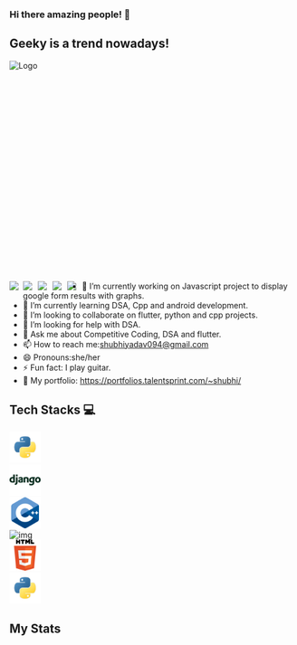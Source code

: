 ### Hi there amazing people! 👋


## Geeky is a trend nowadays!
 <img src="https://cdn.dribbble.com/users/200733/screenshots/14483298/media/09109fe2c04c8c796e660f7dd68c28bf.png" align="right" alt="Logo" width="520" height="390"><br/>
 
 <a href="https://www.linkedin.com/in/shubhi-yadav-53a357191/">
  <img align="left" width="24px" src="https://cdn.jsdelivr.net/npm/simple-icons@v3/icons/linkedin.svg"  />
</a>
<a href="https://twitter.com/shubhii0206">
  <img align="left" width="26px" src="https://cdn.jsdelivr.net/npm/simple-icons@v3/icons/twitter.svg" />
</a>
<a href="mailto:shubhiyadav094@gmail.com">
  <img align="left" width="26px" src="https://cdn.jsdelivr.net/npm/simple-icons@v3/icons/gmail.svg" />
</a>
<a href="https://www.quora.com/profile/Shubhi-Yadav-48">
  <img align="left" width="26px" src="https://cdn.jsdelivr.net/npm/simple-icons@v3/icons/quora.svg" />
</a>
<a href="https://medium.com/@shubhiyadav094">
  <img align="left" width="26px" src="https://cdn.jsdelivr.net/npm/simple-icons@v3/icons/medium.svg" />
</a>

<br />

- 🔭 I’m currently working on  Javascript project to display google form results with graphs.
- 🌱 I’m currently learning DSA, Cpp and android development.
- 👯 I’m looking to collaborate on flutter, python and cpp projects.
- 🤔 I’m looking for help with DSA.
- 💬 Ask me about Competitive Coding, DSA and flutter.
- 📫 How to reach me:shubhiyadav094@gmail.com
- 😄 Pronouns:she/her
- ⚡ Fun fact: I play guitar.
- :purple_heart: My portfolio: https://portfolios.talentsprint.com/~shubhi/

## Tech Stacks :computer:



<div style="display:inline-block;vertical-align:left;">
    <img src="https://raw.githubusercontent.com/github/explore/80688e429a7d4ef2fca1e82350fe8e3517d3494d/topics/python/python.png" width="55" height="55" alt="img"/>
</div><br>

<div style="display:inline-block;vertical-align:left;">
    <img src="https://raw.githubusercontent.com/github/explore/80688e429a7d4ef2fca1e82350fe8e3517d3494d/topics/django/django.png" width="55" height="55" alt="img"/>
</div><br>

    

<div style="display:inline-block;vertical-align:left;">
    <img src="https://raw.githubusercontent.com/github/explore/80688e429a7d4ef2fca1e82350fe8e3517d3494d/topics/cpp/cpp.png" width="55" height="55" alt="img"/>
</div><br>

<div style="display:inline-block;vertical-align:left;">
    <img src="https://miro.medium.com/max/1000/1*ilC2Aqp5sZd1wi0CopD1Hw.png" width="55" height="55" alt="img"/>
</div><br>

<div style="display:inline-block;vertical-align:left;">
    <img src="https://raw.githubusercontent.com/github/explore/80688e429a7d4ef2fca1e82350fe8e3517d3494d/topics/html/html.png" width="55" height="55" alt="img"/>
</div><br>

<div style="display:inline-block;vertical-align:left;">
    <img src="https://raw.githubusercontent.com/github/explore/80688e429a7d4ef2fca1e82350fe8e3517d3494d/topics/python/python.png" width="55" height="55" alt="img"/>
</div>

## My Stats
